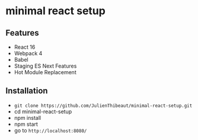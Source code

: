 # minimal react setup

## Features

* React 16
* Webpack 4
* Babel
* Staging ES Next Features
* Hot Module Replacement

## Installation

* `git clone https://github.com/JulienThibeaut/minimal-react-setup.git`
* cd minimal-react-setup
* npm install
* npm start
* go to `http://localhost:8080/`
